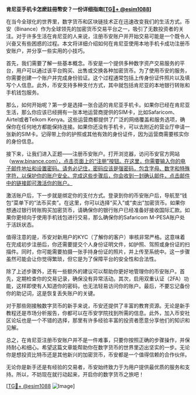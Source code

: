 **肯尼亚手机卡怎麽註冊幣安？一份详细指南[[TG💪+ @esim1088](https://t.me/s/esim1088)]**

在当今全球化的世界里，数字货币和区块链技术正在迅速改变我们的生活方式。币安（Binance）作为全球领先的加密货币交易平台之一，吸引了无数投资者的关注。对于许多生活在肯尼亚的人来说，注册币安账户并开始交易可能是一个既令人兴奋又有些困惑的过程。本文将详细介绍如何在肯尼亚使用本地手机卡成功注册币安账户，并分享一些实用的小技巧。

首先，我们需要了解一些基本概念。币安是一个提供多种数字资产交易服务的平台，用户可以通过该平台购买、出售或交换各种加密货币。为了使用币安的服务，你需要创建一个账户并完成身份验证。这个过程通常包括上传身份证件照片以及填写个人信息。此外，币安支持多种支付方式，其中就包括肯尼亚的本地银行转账和手机钱包服务。

那么，如何开始呢？第一步是选择一张合适的肯尼亚手机卡。如果你已经在肯尼亚生活，那么你应该已经拥有一张本地运营商提供的SIM卡，比如Safaricom、Airtel或者Telkom Kenya。这些运营商都提供了广泛的网络覆盖和服务选项，确保你在任何地方都能保持连接。如果你还没有手机卡，可以去附近的营业厅申请一张新的SIM卡。记得带上你的护照或其他有效的身份证件，因为运营商需要核实你的身份信息。

接下来，让我们进入正题——注册币安账户。打开浏览器，访问币安官方网站（www.binance.com），点击页面上的“注册”按钮。在这里，你需要输入你的电子邮件地址和设置密码。请务必记住，密码应该是强密码，包含字母、数字和特殊字符，以保护你的账户安全。完成这些步骤后，你会收到一封确认邮件，点击邮件中的链接即可激活你的账户。

激活账户后，下一步就是绑定你的支付方式。登录到你的币安账户后，导航至“钱包”菜单下的“法币买卖”。在这里，你可以选择“买入”或“卖出”加密货币。如果你想通过银行转账购买加密货币，请确保你的银行账户已经准备好接收国际汇款。如果你更倾向于使用手机钱包进行交易，那么确保你的Safaricom M-PESA账户处于活跃状态。

值得注意的是，币安对新用户的KYC（了解你的客户）审核非常严格。这意味着在完成初步注册后，你还需要提交个人身份证明文件，如护照、驾照或身份证的扫描件。同时，你可能需要拍摄一张手持身份证的照片，并上传至系统中。这一步骤虽然可能会让你觉得繁琐，但它是为了保障平台的安全性和合法性。

除了上述步骤外，还有一些额外的建议可以帮助你更好地管理你的币安账户。首先，定期检查你的交易记录，确保没有异常活动。其次，启用双重认证（2FA）功能，这样即使有人知道你的密码，也无法轻易访问你的账户。最后，不要忘记备份你的助记词，这是恢复丢失账户的关键。

对于那些刚接触数字货币的新手来说，币安还提供了丰富的教育资源。无论是新手教程还是市场分析报告，你都可以在币安学院找到所需的信息。此外，加入币安社区论坛也是一个不错的选择，那里有许多经验丰富的投资者愿意分享他们的知识和见解。

总之，在肯尼亚注册币安账户并不是一件难事，只要你按照正确的步骤操作，并保持耐心和细心。希望这篇文章能帮助你在数字货币的世界里迈出坚实的一步。无论你是想投资比特币还是其他新兴的加密货币，币安都是一个值得信赖的合作伙伴。

无论你是新手还是有经验的交易者，币安始终致力于为用户提供最优质的服务和支持。所以，不妨现在就行动起来，开启你的数字货币之旅吧！

[[TG💪+ @esim1088](https://t.me/s/esim1088) ![Image](https://i.postimg.cc/4NQfJmqS/Snipaste-2025-05-13-00-14-12.png)]